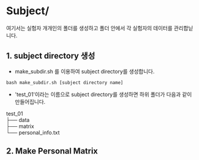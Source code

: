 # Subject/

여기서는 실험자 개개인의 폴더를 생성하고 폴더 안에서 각 실험자의 데이터를 관리합닏니다.

## 1. subject directory 생성

* make_subdir.sh 를 이용하여 subject directory를 생성합니다. 

```
bash make_subdir.sh [subject directory name]
```
* 'test_01'이라는 이름으로 subject directory를 생성하면 하위 폴더가 다음과 같이 만들어집니다.

test_01 \
├── data \
├── matrix \
└── personal_info.txt 


## 2. Make Personal Matrix 

